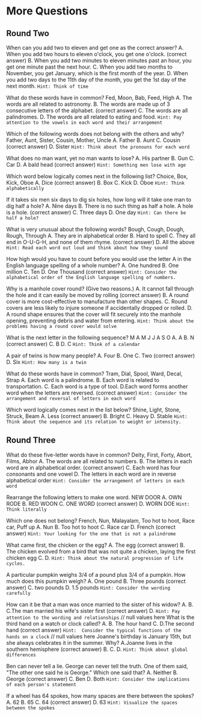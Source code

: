 # More Questions

## Round Two

When can you add two to eleven and get one as the correct answer?
A. When you add two hours to eleven o'clock, you get one o'clock. (correct answer)
B. When you add two minutes to eleven minutes past an hour, you get one minute past the next hour.
C. When you add two months to November, you get January, which is the first month of the year.
D. When you add two days to the 11th day of the month, you get the 1st day of the next month.
`Hint: Think of time`

What do these words have in common? Fed, Moon, Bab, Feed, High
A. The words are all related to astronomy.
B. The words are made up of 3 consecutive letters of the alphabet. (correct answer)
C. The words are all palindromes.
D. The words are all related to eating and food.
`Hint: Pay attention to the vowels in each word and their arrangement`

Which of the following words does not belong with the others and why? Father, Aunt, Sister, Cousin, Mother, Uncle
A. Father
B. Aunt
C. Cousin (correct answer)
D. Sister
`Hint: Think about the pronouns for each word`

What does no man want, yet no man wants to lose?
A. His partner
B. Gun
C. Car 
D. A bald head (correct answer)
`Hint: Something men lose with age`

Which word below logically comes next in the following list? Choice, Box, Kick, Oboe
A. Dice (correct answer)
B. Box
C. Kick
D. Oboe
`Hint: Think alphabetically`

If it takes six men six days to dig six holes, how long will it take one man to dig half a hole?
A. Nine days
B. There is no such thing as half a hole. A hole is a hole. (correct answer)
C. Three days
D. One day
`Hint: Can there be half a hole?`

What is very unusual about the following words? Bough, Cough, Dough, Rough, Through
A. They are in alphabetical order
B. Hard to spell
C. They all end in O-U-G-H, and none of them rhyme. (correct answer)
D. All the above
`Hint: Read each word out loud and think about how they sound`

How high would you have to count before you would use the letter A in the English language spelling of a whole number?
A. One hundred
B. One million
C. Ten
D. One Thousand (correct answer)
`Hint: Consider the alphabetical order of the English language spelling of numbers.`

Why is a manhole cover round? (Give two reasons.)
A. It cannot fall through the hole and it can easily be moved by rolling (correct answer)
B. A round cover is more cost-effective to manufacture than other shapes.
C. Round covers are less likely to injure someone if accidentally dropped or rolled.
D. A round shape ensures that the cover will fit securely into the manhole opening, preventing debris and water from entering.
`Hint: Think about the problems having a round cover would solve`

What is the next letter in the following sequence? M A M J J A S O 
A. A
B. N (correct answer)
C. B
D. C
`Hint: Think of a calendar`

A pair of twins is how many people?
A. Four
B. One
C. Two (correct answer)
D. Six
`Hint: How many is a twin`

What do these words have in common? Tram, Dial, Spool, Ward, Decal, Strap
A. Each word is a palindrome.
B. Each word is related to transportation.
C. Each word is a type of tool.
D.Each word forms another word when the letters are reversed. (correct answer)
`Hint: Consider the arrangement and reversal of letters in each word`

Which word logically comes next in the list below? Shine, Light, Stone, Struck, Beam
A. Less (correct answer)
B. Bright
C. Heavy
D. Stable
`Hint: Think about the sequence and its relation to weight or intensity.`

## Round Three

What do these five-letter words have in common? Deity, First, Forty, Abort, Films, Abhor
A. The words are all related to numbers.
B. The letters in each word are in alphabetical order. (correct answer)
C.  Each word has four consonants and one vowel
D. The letters in each word are in reverse alphabetical order
`Hint: Consider the arrangement of letters in each word`

Rearrange the following letters to make one word. NEW DOOR
A. OWN RODE
B. RED WOON
C. ONE WORD (correct answer)
D. WORN DOE
`Hint: Think literally`

Which one does not belong? French, Nun, Malayalam, Too hot to hoot, Race car, Puff up
A. Nun
B. Too hot to hoot
C. Race car
D. French (correct answer)
`Hint: Your looking for the one that is not a palindrome`

What came first, the chicken or the egg?
A. The egg (correct answer)
B. The chicken evolved from a bird that was not quite a chicken, laying the first chicken egg 
C.
D.
`Hint: Think about the natural progression of life cycles.`

A particular pumpkin weighs 3/4 of a pound plus 3/4 of a pumpkin. How much does this pumpkin weigh?
A. One pound
B. Three pounds (correct answer)
C. two pounds
D. 1.5 pounds
`Hint: Consider the wording carefully`

How can it be that a man was once married to the sister of his widow?
A.
B.
C.The man married his wife's sister first (correct answer)
D.
`Hint: Pay attention to the wording and relationships`
// null values here
What is the third hand on a watch or clock called?
A.
B. The hour hand
C.
D.The second hand (correct answer)
`Hint:  Consider the typical functions of the hands on a clock`
// null values here
Joanne's birthday is January 15th, but she always celebrates it in the summer. Why?
A.Joanne lives in the southern hemisphere (correct answer)
B.
C.
D.
`Hint: Think about global differences`

Ben can never tell a lie. George can never tell the truth. One of them said, "The other one said he is George." Which one said that?
A. Neither
B. George (correct answer)
C. Ben
D. Both
`Hint: Consider the implications of each person's statement`

If a wheel has 64 spokes, how many spaces are there between the spokes?
A. 62
B. 65
C. 64 (correct answer)
D. 63
`Hint: Visualize the spaces between the spokes`